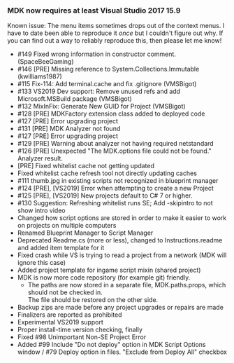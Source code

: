 ### MDK now requires at least Visual Studio 2017 15.9

Known issue: The menu items sometimes drops out of the context menus. I have to date been able to reproduce it _once_ but I couldn't figure out why. If you can find out a way to reliably reproduce this, then please let me know!

- #149 Fixed wrong information in constructor comment. (SpaceBeeGaming)
- #146 [PRE] Missing reference to System.Collections.Immutable (kwilliams1987)
- #115 Fix-114: Add terminal.cache and fix .gitignore (VMSBigot)
- #133 VS2019 Dev support: Remove unused refs and add Microsoft.MSBuild package (VMSBigot)
- #132 MixInFix: Generate New GUID for Project (VMSBigot)
- #128 [PRE] MDKFactory extension class added to deployed code
- #127 [PRE] Error upgrading project 
- #131 [PRE] MDK Analyzer not found
- #127 [PRE] Error upgrading project 
- #129 [PRE] Warning about analyzer not having required netstandard
- #126 [PRE] Unexpected "The MDK.options file could not be found." Analyzer result.
- [PRE] Fixed whitelist cache not getting updated
- Fixed whitelist cache refresh tool not directly updating caches
- #111 thumb.jpg in existing scripts not recognized in blueprint manager
- #124 [PRE], [VS2019] Error when attempting to create a new Project 
- #125 [PRE], [VS2019] New projects default to C# 7 or higher. 
- #130 Suggestion: Refreshing whitelist runs SE; Add -skipintro to not show intro video    
- Changed how script options are stored in order to make it easier to work on projects on multiple computers
- Renamed Blueprint Manager to Script Manager
- Deprecated Readme.cs (more or less), changed to Instructions.readme and added item template for it
- Fixed crash while VS is trying to read a project from a network (MDK will ignore this case)
- Added project template for ingame script mixin (shared project)
- MDK is now more code repository (for example git) friendly. 
    - The paths are now stored in a separate file, MDK.paths.props, which should not be checked in.  
      The file should be restored on the other side.
- Backup zips are made before any project upgrades or repairs are made
- Finalizers are reported as prohibited
- Experimental VS2019 support
- Proper install-time version checking, finally
- Fixed #98 Unimportant Non-SE Project Error
- Added #99 Include "Do not deploy" option in MDK Script Options window / #79 Deploy option in files.
  "Exclude from Deploy All" checkbox
